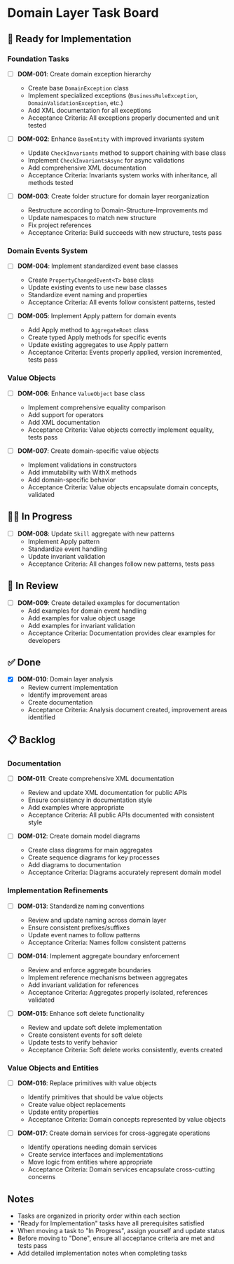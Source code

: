 # Domain Layer Task Board

## 🚀 Ready for Implementation

### Foundation Tasks
- [ ] **DOM-001**: Create domain exception hierarchy
  - Create base `DomainException` class
  - Implement specialized exceptions (`BusinessRuleException`, `DomainValidationException`, etc.)
  - Add XML documentation for all exceptions
  - Acceptance Criteria: All exceptions properly documented and unit tested

- [ ] **DOM-002**: Enhance `BaseEntity` with improved invariants system
  - Update `CheckInvariants` method to support chaining with base class
  - Implement `CheckInvariantsAsync` for async validations
  - Add comprehensive XML documentation
  - Acceptance Criteria: Invariants system works with inheritance, all methods tested

- [ ] **DOM-003**: Create folder structure for domain layer reorganization
  - Restructure according to Domain-Structure-Improvements.md
  - Update namespaces to match new structure
  - Fix project references
  - Acceptance Criteria: Build succeeds with new structure, tests pass

### Domain Events System
- [ ] **DOM-004**: Implement standardized event base classes
  - Create `PropertyChangedEvent<T>` base class
  - Update existing events to use new base classes
  - Standardize event naming and properties
  - Acceptance Criteria: All events follow consistent patterns, tested

- [ ] **DOM-005**: Implement Apply pattern for domain events
  - Add Apply method to `AggregateRoot` class
  - Create typed Apply methods for specific events
  - Update existing aggregates to use Apply pattern
  - Acceptance Criteria: Events properly applied, version incremented, tests pass

### Value Objects
- [ ] **DOM-006**: Enhance `ValueObject` base class
  - Implement comprehensive equality comparison
  - Add support for operators
  - Add XML documentation
  - Acceptance Criteria: Value objects correctly implement equality, tests pass

- [ ] **DOM-007**: Create domain-specific value objects
  - Implement validations in constructors
  - Add immutability with WithX methods
  - Add domain-specific behavior
  - Acceptance Criteria: Value objects encapsulate domain concepts, validated

## 🏃‍♂️ In Progress

- [ ] **DOM-008**: Update `Skill` aggregate with new patterns
  - Implement Apply pattern
  - Standardize event handling
  - Update invariant validation
  - Acceptance Criteria: All changes follow new patterns, tests pass

## 🔎 In Review

- [ ] **DOM-009**: Create detailed examples for documentation
  - Add examples for domain event handling
  - Add examples for value object usage
  - Add examples for invariant validation
  - Acceptance Criteria: Documentation provides clear examples for developers

## ✅ Done

- [x] **DOM-010**: Domain layer analysis
  - Review current implementation
  - Identify improvement areas
  - Create documentation
  - Acceptance Criteria: Analysis document created, improvement areas identified

## 📋 Backlog

### Documentation
- [ ] **DOM-011**: Create comprehensive XML documentation
  - Review and update XML documentation for public APIs
  - Ensure consistency in documentation style
  - Add examples where appropriate
  - Acceptance Criteria: All public APIs documented with consistent style

- [ ] **DOM-012**: Create domain model diagrams
  - Create class diagrams for main aggregates
  - Create sequence diagrams for key processes
  - Add diagrams to documentation
  - Acceptance Criteria: Diagrams accurately represent domain model

### Implementation Refinements
- [ ] **DOM-013**: Standardize naming conventions
  - Review and update naming across domain layer
  - Ensure consistent prefixes/suffixes
  - Update event names to follow patterns
  - Acceptance Criteria: Names follow consistent patterns

- [ ] **DOM-014**: Implement aggregate boundary enforcement
  - Review and enforce aggregate boundaries
  - Implement reference mechanisms between aggregates
  - Add invariant validation for references
  - Acceptance Criteria: Aggregates properly isolated, references validated

- [ ] **DOM-015**: Enhance soft delete functionality
  - Review and update soft delete implementation
  - Create consistent events for soft delete
  - Update tests to verify behavior
  - Acceptance Criteria: Soft delete works consistently, events created

### Value Objects and Entities
- [ ] **DOM-016**: Replace primitives with value objects
  - Identify primitives that should be value objects
  - Create value object replacements
  - Update entity properties
  - Acceptance Criteria: Domain concepts represented by value objects

- [ ] **DOM-017**: Create domain services for cross-aggregate operations
  - Identify operations needing domain services
  - Create service interfaces and implementations
  - Move logic from entities where appropriate
  - Acceptance Criteria: Domain services encapsulate cross-cutting concerns

## Notes

- Tasks are organized in priority order within each section
- "Ready for Implementation" tasks have all prerequisites satisfied
- When moving a task to "In Progress", assign yourself and update status
- Before moving to "Done", ensure all acceptance criteria are met and tests pass
- Add detailed implementation notes when completing tasks
